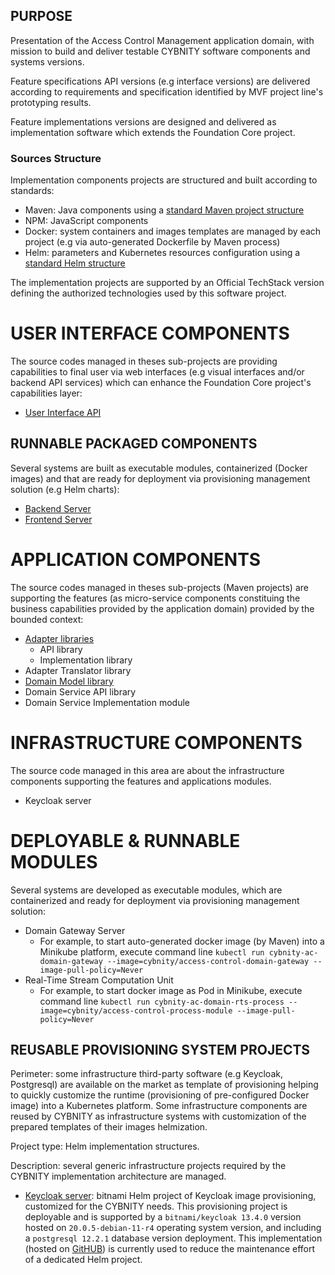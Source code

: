 ## PURPOSE
Presentation of the Access Control Management application domain, with mission to build and deliver testable CYBNITY software components and systems versions.

Feature specifications API versions (e.g interface versions) are delivered according to requirements and specification identified by MVF project line's prototyping results.

Feature implementations versions are designed and delivered as implementation software which extends the Foundation Core project.

### Sources Structure
Implementation components projects are structured and built according to standards:
- Maven: Java components using a [standard Maven project structure](https://maven.apache.org/guides/introduction/introduction-to-the-standard-directory-layout.html)
- NPM: JavaScript components
- Docker: system containers and images templates are managed by each project (e.g via auto-generated Dockerfile by Maven process)
- Helm: parameters and Kubernetes resources configuration using a [standard Helm structure](https://v2.helm.sh/docs/developing_charts/)

The implementation projects are supported by an Official TechStack version defining the authorized technologies used by this software project.

# USER INTERFACE COMPONENTS
The source codes managed in theses sub-projects are providing capabilities to final user via web interfaces (e.g visual interfaces and/or backend API services) which can enhance the Foundation Core project's capabilities layer:
- [User Interface API](access-control/ac-ui/ac-ui-api)

## RUNNABLE PACKAGED COMPONENTS
Several systems are built as executable modules, containerized (Docker images) and that are ready for deployment via provisioning management solution (e.g Helm charts):
- [Backend Server](implementation-line/access-control/ac-ui/ac-ui-system/ac-backend-server)
- [Frontend Server](implementation-line/access-control/ac-ui/ac-ui-system/ac-frontend-server)

# APPLICATION COMPONENTS
The source codes managed in theses sub-projects (Maven projects) are supporting the features (as micro-service components constituing the business capabilities provided by the application domain) provided by the bounded context:
- [Adapter libraries](implementation-line/access-control/ac-adapter)
  - API library
  - Implementation library
- Adapter Translator library
- [Domain Model library](implementation-line/access-control/ac-domain-model)
- Domain Service API library
- Domain Service Implementation module

# INFRASTRUCTURE COMPONENTS
The source code managed in this area are about the infrastructure components supporting the features and applications modules.
- Keycloak server

# DEPLOYABLE & RUNNABLE MODULES
Several systems are developed as executable modules, which are containerized and ready for deployment via provisioning management solution:
- Domain Gateway Server
  - For example, to start auto-generated docker image (by Maven) into a Minikube platform, execute command line `kubectl run cybnity-ac-domain-gateway --image=cybnity/access-control-domain-gateway --image-pull-policy=Never`
- Real-Time Stream Computation Unit
  - For example, to start docker image as Pod in Minikube, execute command line `kubectl run cybnity-ac-domain-rts-process --image=cybnity/access-control-process-module --image-pull-policy=Never`

## REUSABLE PROVISIONING SYSTEM PROJECTS
Perimeter: some infrastructure third-party software (e.g Keycloak, Postgresql) are available on the market as template of provisioning helping to quickly customize the runtime (provisioning of pre-configured Docker image) into a Kubernetes platform. Some infrastructure components are reused by CYBNITY as infrastructure systems with customization of the prepared templates of their images helmization.

Project type: Helm implementation structures.

Description: several generic infrastructure projects required by the CYBNITY implementation architecture are managed.
- [Keycloak server](implementation-line/systems/charts/keycloak): bitnami Helm project of Keycloak image provisioning, customized for the CYBNITY needs. This provisioning project is deployable and is supported by a `bitnami/keycloak 13.4.0` version hosted on `20.0.5-debian-11-r4` operating system version, and including a `postgresql 12.2.1` database version deployment. This implementation (hosted on [GitHUB](https://github.com/bitnami/charts/tree/main/bitnami/keycloak)) is currently used to reduce the maintenance effort of a dedicated Helm project.
